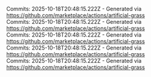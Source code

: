 Commits: 2025-10-18T20:48:15.222Z - Generated via https://github.com/marketplace/actions/artificial-grass
<br>
Commits: 2025-10-18T20:48:15.222Z - Generated via https://github.com/marketplace/actions/artificial-grass
<br>
Commits: 2025-10-18T20:48:15.222Z - Generated via https://github.com/marketplace/actions/artificial-grass
<br>
Commits: 2025-10-18T20:48:15.222Z - Generated via https://github.com/marketplace/actions/artificial-grass
<br>
Commits: 2025-10-18T20:48:15.222Z - Generated via https://github.com/marketplace/actions/artificial-grass
<br>
